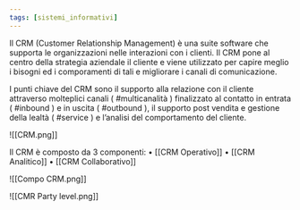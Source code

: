 ```yaml
---
tags: [sistemi_informativi]
---
```

Il CRM (Customer Relationship Management) è una suite software che supporta le organizzazioni nelle interazioni con i clienti. Il CRM pone al centro della strategia aziendale il cliente e viene utilizzato per capire meglio i bisogni ed i comporamenti di tali e migliorare i canali di comunicazione.

I punti chiave del CRM sono il supporto alla relazione con il cliente attraverso molteplici canali ( #multicanalità ) finalizzato al contatto in entrata ( #inbound ) e in uscita ( #outbound ), il supporto post vendita e gestione della lealtà ( #service ) e l’analisi del comportamento del cliente.

![[CRM.png]]

Il CRM è composto da 3 componenti:
	• [[CRM Operativo]]
	• [[CRM Analitico]]
	• [[CRM Collaborativo]]
	
![[Compo CRM.png]]

![[CMR Party level.png]]